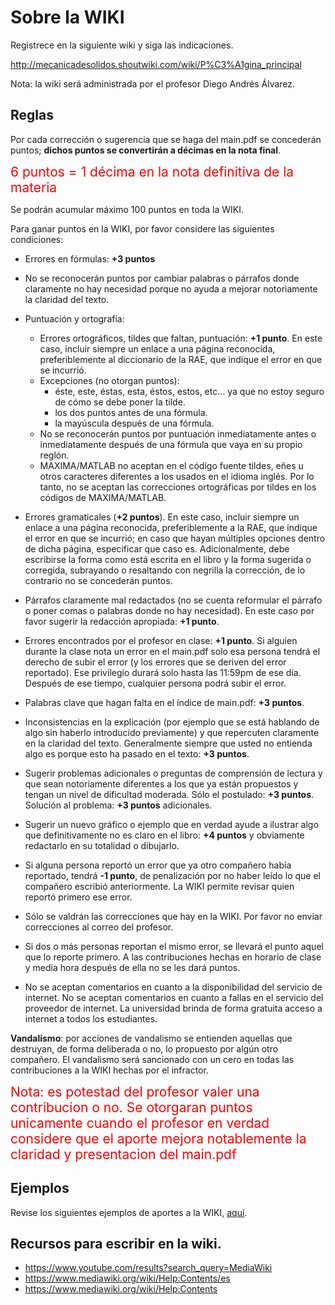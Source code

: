 # Sobre la WIKI

Registrece en la siguiente wiki y siga las indicaciones.

http://mecanicadesolidos.shoutwiki.com/wiki/P%C3%A1gina_principal

Nota: la wiki será administrada por el profesor Diego Andrés Álvarez.


## Reglas 

Por cada corrección o sugerencia que se haga del main.pdf se concederán puntos; **dichos puntos se convertirán a décimas en la nota final**.

<span style="color: red; font-size: 150%">6 puntos = 1 décima en la nota definitiva de la materia</span>

Se podrán acumular máximo 100 puntos en toda la WIKI.

Para ganar puntos en la WIKI, por favor considere las siguientes condiciones:

* Errores en fórmulas: **+3 puntos**

* No se reconocerán puntos por cambiar palabras o párrafos donde claramente no hay necesidad porque no ayuda a mejorar notoriamente la claridad del texto. 

* Puntuación y ortografía:
  * Errores ortográficos, tildes que faltan, puntuación:  **+1 punto**. En este caso, incluir siempre un enlace a una página reconocida, preferiblemente al diccionario de la RAE, que indique el error en que se incurrió.
  * Excepciones (no otorgan puntos):
    * éste, este, éstas, esta, éstos, estos, etc... ya que no estoy seguro de cómo se debe poner la tilde.
    * los dos puntos antes de una fórmula.
    * la mayúscula después de una fórmula.
  * No se reconocerán puntos por puntuación inmediatamente antes o inmediatamente después de una fórmula que vaya en su propio reglón.
  * MAXIMA/MATLAB no aceptan en el código fuente tildes, eñes u otros caracteres diferentes a los usados en el idioma inglés. Por lo tanto, no se aceptan las correcciones ortográficas por tildes en los códigos de MAXIMA/MATLAB.

* Errores gramaticales (**+2 puntos**). En este caso, incluir siempre un enlace a una página reconocida, preferiblemente a la RAE, que indique el error en que se incurrió; en caso que hayan múltiples opciones dentro de dicha página, especificar que caso es. Adicionalmente, debe escribirse la forma como está escrita en el libro y la forma sugerida o corregida, subrayando o resaltando con negrilla la corrección, de lo contrario no se concederán puntos.

* Párrafos claramente mal redactados (no se cuenta reformular el párrafo o poner comas o palabras donde no hay necesidad). En este caso por favor sugerir la redacción apropiada: **+1 punto**.

* Errores encontrados por el profesor en clase: **+1 punto**. Si alguien durante la clase nota un error en el main.pdf solo esa persona tendrá el derecho de subir el error (y los errores que se deriven del error reportado). Ese privilegio durará solo hasta las 11:59pm de ese día. Después de ese tiempo, cualquier persona podrá subir el error.

* Palabras clave que hagan falta en el índice de main.pdf: **+3 puntos**.
 
* Inconsistencias en la explicación (por ejemplo que se está hablando de algo sin haberlo introducido previamente) y que repercuten claramente en la claridad del texto. Generalmente siempre que usted no entienda algo es porque esto ha pasado en el texto: **+3 puntos**.

* Sugerir problemas adicionales o preguntas de comprensión de lectura y que sean notoriamente diferentes a los que ya están propuestos y tengan un nivel de dificultad moderada. Sólo el postulado: **+3 puntos**. Solución al problema: **+3 puntos** adicionales.

* Sugerir un nuevo gráfico o ejemplo que en verdad ayude a ilustrar algo que definitivamente no es claro en el libro: **+4 puntos** y obviamente redactarlo en su totalidad o dibujarlo.

* Si alguna persona reportó un error que ya otro compañero había reportado, tendrá **-1 punto**, de penalización por no haber leído lo que el compañero escribió anteriormente. La WIKI permite revisar quien reportó primero ese error.

* Sólo se valdrán las correcciones que hay en la WIKI. Por favor no enviar correcciones al correo del profesor.

* Si dos o más personas reportan el mismo error, se llevará el punto aquel que lo reporte primero. A las contribuciones hechas en horario de clase y media hora después de ella no se les dará puntos.

* No se aceptan comentarios en cuanto a la disponibilidad del servicio de internet. No se aceptan comentarios en cuanto a fallas en el servicio del proveedor de internet. La universidad brinda de forma gratuita acceso a internet a todos los estudiantes.

**Vandalismo**: por acciones de vandalismo se entienden aquellas que destruyan, de forma deliberada o no, lo propuesto por algún otro compañero. El vandalismo será sancionado con un cero en todas las contribuciones a la WIKI hechas por el infractor.
 
 <span style="color: red; font-size: 150%">Nota: es potestad del profesor valer una contribucion o no. Se otorgaran puntos unicamente cuando el profesor en verdad considere que el aporte mejora notablemente la claridad y presentacion del main.pdf</span>


## Ejemplos

Revise los siguientes ejemplos de aportes a la WIKI, [aquí](https://github.com/diegoandresalvarez/solidos/blob/master/docs/WIKI_Ejemplos.md).


## Recursos para escribir en la wiki.

* <https://www.youtube.com/results?search_query=MediaWiki>
* <https://www.mediawiki.org/wiki/Help:Contents/es>
* <https://www.mediawiki.org/wiki/Help:Contents>
